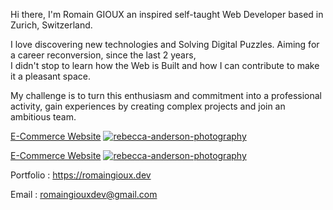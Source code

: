 Hi there, I'm Romain GIOUX an inspired self-taught
Web Developer based in Zurich, Switzerland.

I love discovering new technologies and Solving Digital Puzzles.
Aiming for a career reconversion, since the last 2 years,  
I didn't stop to learn how the Web is Built and how I can contribute 
to make it a pleasant space.
    
My challenge is to turn this enthusiasm and commitment into a
professional activity, gain experiences by
creating complex projects and join an ambitious team.

<a href="https://github.com/nordend4000/rebecca-anderson-photography">E-Commerce Website</a>
[![rebecca-anderson-photography](https://res.cloudinary.com/dokbrxcp2/image/upload/v1647001941/images/Capture_d_%C3%A9cran_2022-03-11_%C3%A0_13.31.16_2_cblkuj.png)](https://github.com/nordend4000/rebecca-anderson-photography)

<a href="https://github.com/nordend4000/rebecca-anderson-photography">E-Commerce Website</a>
[![rebecca-anderson-photography](https://res.cloudinary.com/dokbrxcp2/image/upload/v1647001941/images/Capture_d_%C3%A9cran_2022-03-11_%C3%A0_13.31.16_2_cblkuj.png)](https://github.com/nordend4000/rebecca-anderson-photography)


   Portfolio : https://romaingioux.dev

   Email : romaingiouxdev@gmail.com  
   

